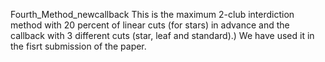 Fourth_Method_newcallback
This is  the maximum 2-club interdiction method with 20 percent of linear cuts (for stars) in advance and the callback with 3 different cuts (star, leaf and standard).) We have used it in the fisrt submission of the paper.
